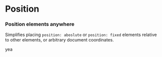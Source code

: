 # Position

### Position elements anywhere

Simplifies placing `position: aboslute` or `position: fixed` elements relative to other elements, or arbitrary document coordinates.

yea
